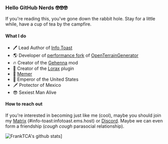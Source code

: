 ### Hello GitHub Nerds 🤓🤓🤓

If you're reading this, you've gone down the rabbit hole. Stay for a little while, have a cup of tea by the campfire.

#### What I do
- 🖊 Lead Author of <a href="https://infotoast.org">Info Toast</a>
- 🌎 Developer of <a href="https://github.com/FrankTCA/OpenTopG">performance fork</a> of <a href="https://openterraingenerator.org">OpenTerrainGenerator</a>
- 🔥 Creator of the <a href="https://www.curseforge.com/minecraft/mc-mods/gehenna-super-spooky-nether-overhaul-for-forge">Gehenna</a> mod
- 🌲 Creator of the <a href="https://https://www.spigotmc.org/resources/lorax-custom-trees.94584/">Lorax</a> plugin
- 🗿 <a href="https://github.com/FrankTCA/DiscordMemes">Memer</a>
- 👑 Emperor of the United States
- 🗡 Protector of Mexico
- 😎 Sexiest Man Alive

#### How to reach out
If you're interested in becoming just like me (cool), maybe you should join my <a href="https://app.element.io/#/room/#info-toast:infotoast.ems.host">Matrix</a> (#info-toast:infotoast.ems.host) or <a href="https://discord.gg/2wMPtrZbPF">Discord</a>. Maybe we can even form a friendship (*cough cough* parasocial relationship).

![FrankTCA's github stats](https://github-readme-stats.vercel.app/api?username=FrankTCA)]
